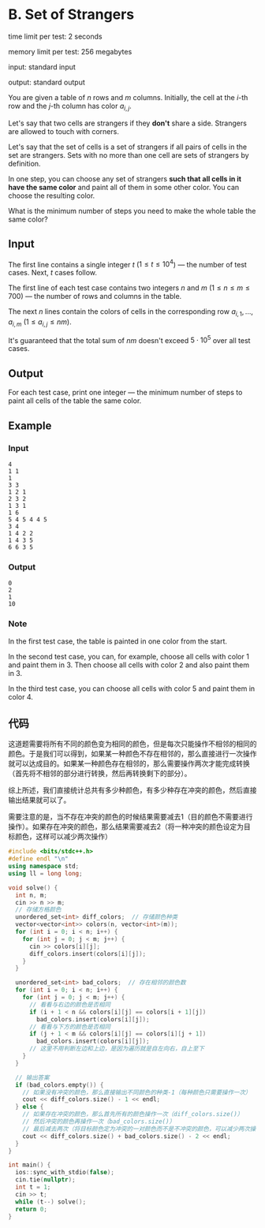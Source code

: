 # B. Set of Strangers

time limit per test: 2 seconds

memory limit per test: 256 megabytes

input: standard input

output: standard output

You are given a table of $n$ rows and $m$ columns. Initially, the cell at the $i$\-th row and the $j$\-th column has color $a_{i, j}$.

Let's say that two cells are strangers if they **don't** share a side. Strangers are allowed to touch with corners.

Let's say that the set of cells is a set of strangers if all pairs of cells in the set are strangers. Sets with no more than one cell are sets of strangers by definition.

In one step, you can choose any set of strangers **such that all cells in it have the same color** and paint all of them in some other color. You can choose the resulting color.

What is the minimum number of steps you need to make the whole table the same color?

## **Input**

The first line contains a single integer $t$ ($1 \le t \le 10^4$) — the number of test cases. Next, $t$ cases follow.

The first line of each test case contains two integers $n$ and $m$ ($1 \le n \le m \le 700$) — the number of rows and columns in the table.

The next $n$ lines contain the colors of cells in the corresponding row $a_{i, 1}, \dots, a_{i, m}$ ($1 \le a_{i, j} \le nm$).

It's guaranteed that the total sum of $nm$ doesn't exceed $5 \cdot 10^5$ over all test cases.

## **Output**

For each test case, print one integer — the minimum number of steps to paint all cells of the table the same color.

## Example

### Input

```
4
1 1
1
3 3
1 2 1
2 3 2
1 3 1
1 6
5 4 5 4 4 5
3 4
1 4 2 2
1 4 3 5
6 6 3 5
```

### Output

```
0
2
1
10
```

### **Note**

In the first test case, the table is painted in one color from the start.

In the second test case, you can, for example, choose all cells with color $1$ and paint them in $3$. Then choose all cells with color $2$ and also paint them in $3$.

In the third test case, you can choose all cells with color $5$ and paint them in color $4$.

## 代码

​	这道题需要将所有不同的颜色变为相同的颜色，但是每次只能操作不相邻的相同的颜色。于是我们可以得到，如果某一种颜色不存在相邻的，那么直接进行一次操作就可以达成目的。如果某一种颜色存在相邻的，那么需要操作两次才能完成转换（首先将不相邻的部分进行转换，然后再转换剩下的部分）。

​	综上所述，我们直接统计总共有多少种颜色，有多少种存在冲突的颜色，然后直接输出结果就可以了。

​	需要注意的是，当不存在冲突的颜色的时候结果需要减去1（目的颜色不需要进行操作）。如果存在冲突的颜色，那么结果需要减去2（将一种冲突的颜色设定为目标颜色，这样可以减少两次操作）

```cpp
#include <bits/stdc++.h>
#define endl "\n"
using namespace std;
using ll = long long;

void solve() {
  int n, m;
  cin >> n >> m;
  // 存储方格颜色
  unordered_set<int> diff_colors;  // 存储颜色种类
  vector<vector<int>> colors(n, vector<int>(m));
  for (int i = 0; i < n; i++) {
    for (int j = 0; j < m; j++) {
      cin >> colors[i][j];
      diff_colors.insert(colors[i][j]);
    }
  }

  unordered_set<int> bad_colors;  // 存在相邻的颜色数
  for (int i = 0; i < n; i++) {
    for (int j = 0; j < m; j++) {
      // 看看与右边的颜色是否相同
      if (i + 1 < n && colors[i][j] == colors[i + 1][j])
        bad_colors.insert(colors[i][j]);
      // 看看与下方的颜色是否相同
      if (j + 1 < m && colors[i][j] == colors[i][j + 1])
        bad_colors.insert(colors[i][j]);
      // 这里不用判断左边和上边，是因为遍历就是自左向右，自上至下
    }
  }

  // 输出答案
  if (bad_colors.empty()) {
    // 如果没有冲突的颜色，那么直接输出不同颜色的种类-1（每种颜色只需要操作一次）
    cout << diff_colors.size() - 1 << endl;
  } else {
    // 如果存在冲突的颜色，那么首先所有的颜色操作一次（diff_colors.size()）
    // 然后冲突的颜色再操作一次（bad_colors.size()）
    // 最后减去两次（将目标颜色定为冲突的一对颜色而不是不冲突的颜色，可以减少两次操作）
    cout << diff_colors.size() + bad_colors.size() - 2 << endl;
  }
}

int main() {
  ios::sync_with_stdio(false);
  cin.tie(nullptr);
  int t = 1;
  cin >> t;
  while (t--) solve();
  return 0;
}
```


